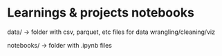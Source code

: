 # Learnings & projects notebooks

data/ -> folder with csv, parquet, etc files for data wrangling/cleaning/viz

notebooks/ -> folder with .ipynb files
